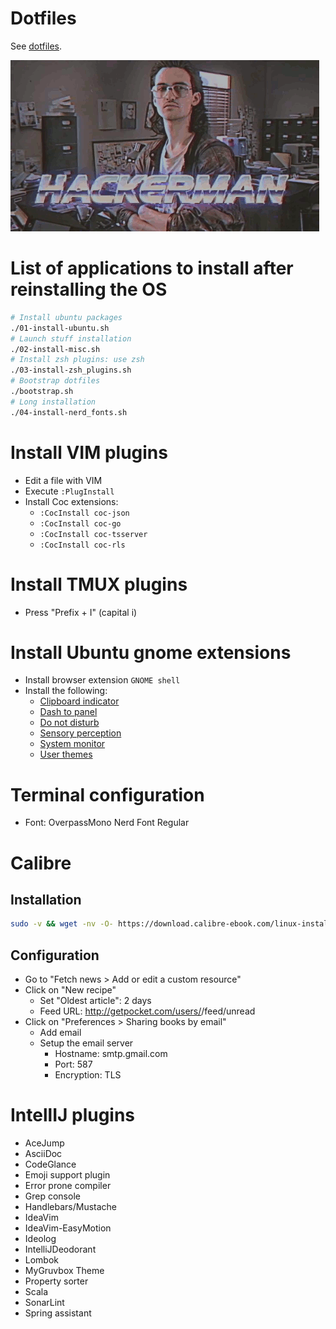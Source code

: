# Dotfiles

See [dotfiles](http://dotfiles.github.io).

![dotfiles](dotfiles.gif)

# List of applications to install after reinstalling the OS

```bash
# Install ubuntu packages
./01-install-ubuntu.sh
# Launch stuff installation
./02-install-misc.sh
# Install zsh plugins: use zsh
./03-install-zsh_plugins.sh
# Bootstrap dotfiles
./bootstrap.sh
# Long installation
./04-install-nerd_fonts.sh
```

# Install VIM plugins

- Edit a file with VIM
- Execute `:PlugInstall`
- Install Coc extensions:
  - `:CocInstall coc-json`
  - `:CocInstall coc-go`
  - `:CocInstall coc-tsserver`
  - `:CocInstall coc-rls`

# Install TMUX plugins

- Press "Prefix + I" (capital i)

# Install Ubuntu gnome extensions

- Install browser extension `GNOME shell`
- Install the following:
  - [Clipboard indicator](https://extensions.gnome.org/extension/779/clipboard-indicator/)
  - [Dash to panel](https://extensions.gnome.org/extension/1160/dash-to-panel/)
  - [Do not disturb](https://extensions.gnome.org/extension/964/do-not-disturb-button/)
  - [Sensory perception](https://extensions.gnome.org/extension/1145/sensory-perception/)
  - [System monitor](https://extensions.gnome.org/extension/120/system-monitor/)
  - [User themes](https://extensions.gnome.org/extension/19/user-themes/)

# Terminal configuration

- Font: OverpassMono Nerd Font Regular

# Calibre

## Installation

```bash
sudo -v && wget -nv -O- https://download.calibre-ebook.com/linux-installer.sh | sudo sh /dev/stdin
```

## Configuration

- Go to "Fetch news > Add or edit a custom resource"
- Click on "New recipe"
  - Set "Oldest article": 2 days
  - Feed URL: http://getpocket.com/users/<username>/feed/unread
- Click on "Preferences > Sharing books by email"
  - Add email
  - Setup the email server
    - Hostname: smtp.gmail.com
    - Port: 587
    - Encryption: TLS

# IntellIJ plugins

- AceJump
- AsciiDoc
- CodeGlance
- Emoji support plugin
- Error prone compiler
- Grep console
- Handlebars/Mustache
- IdeaVim
- IdeaVim-EasyMotion
- Ideolog
- IntelliJDeodorant
- Lombok
- MyGruvbox Theme
- Property sorter
- Scala
- SonarLint
- Spring assistant

